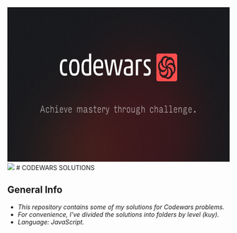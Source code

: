 <img src="images/codewars.png" alt="Codewars logo" width="900" height="350"/>
<img src = https://www.codewars.com/users/sh9vch9nk0/badges/large/>
# CODEWARS SOLUTIONS

## General Info

- _This repository contains some of my solutions for Codewars problems._<br>
- _For convenience, I've divided the solutions into folders by level (kuy)._<br>
- _Language: JavaScript._
